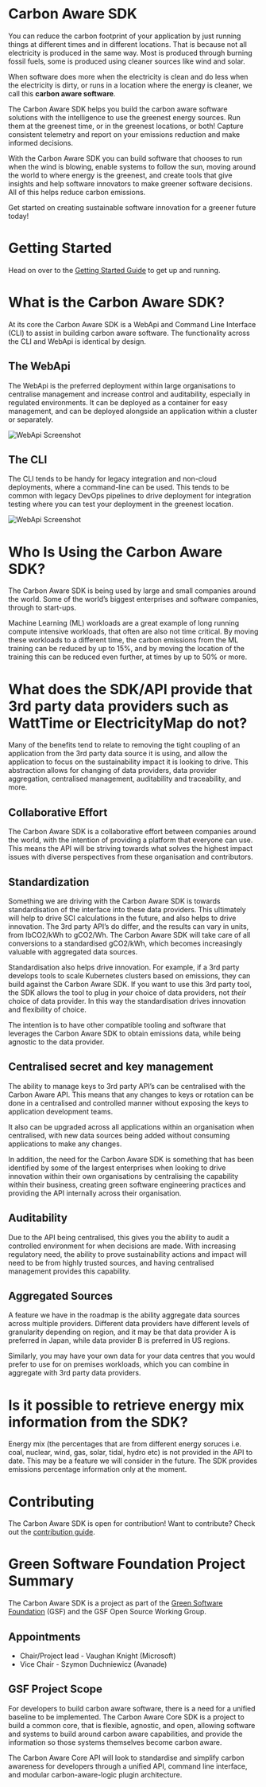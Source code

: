# Carbon Aware SDK
You can reduce the carbon footprint of your application by just running things at different times and in different locations. That is because not all electricity is produced in the same way. Most is produced through burning fossil fuels, some is produced using cleaner sources like wind and solar.

When software does more when the electricity is clean and do less when the electricity is dirty, or runs in a location where the energy is cleaner, we call this **carbon aware software**.

The Carbon Aware SDK helps you build the carbon aware software solutions with the intelligence to use the greenest energy sources. Run them at the greenest time, or in the greenest locations, or both! Capture consistent telemetry and report on your emissions reduction and make informed decisions.

With the Carbon Aware SDK you can build software that chooses to run when the wind is blowing, enable systems to follow the sun, moving around the world to where energy is the greenest, and create tools that give insights and help software innovators to make greener software decisions. All of this helps reduce carbon emissions.

Get started on creating sustainable software innovation for a greener future today!

# Getting Started

Head on over to the [Getting Started Guide](./GettingStarted.md) to get up and running.

# What is the Carbon Aware SDK?

At its core the Carbon Aware SDK is a WebApi and Command Line Interface (CLI) to assist in building carbon aware software. The functionality across the CLI and WebApi is identical by design.

## The WebApi
The WebApi is the preferred deployment within large organisations to centralise management and increase control and auditability, especially in regulated environments. It can be deployed as a container for easy management, and can be deployed alongside an application within a cluster or separately.

![WebApi Screenshot](./images/screenshot_web_api.png)

## The CLI

The CLI tends to be handy for legacy integration and non-cloud deployments, where a command-line can be used. This tends to be common with legacy DevOps pipelines to drive deployment for integration testing where you can test your deployment in the greenest location.

![WebApi Screenshot](./images/screenshot_cli.png)

# Who Is Using the Carbon Aware SDK?

The Carbon Aware SDK is being used by large and small companies around the world. Some of the world’s biggest enterprises and software companies, through to start-ups.

Machine Learning (ML) workloads are a great example of long running compute intensive workloads, that often are also not time critical. By moving these workloads to a different time, the carbon emissions from the ML training can be reduced by up to 15%, and by moving the location of the training this can be reduced even further, at times by up to 50% or more.

# What does the SDK/API provide that 3rd party data providers such as WattTime or ElectricityMap do not?
Many of the benefits tend to relate to removing the tight coupling of an application from the 3rd party data source it is using, and allow the application to focus on the sustainability impact it is looking to drive.  This abstraction allows for changing of data providers, data provider aggregation, centralised management, auditability and traceability, and more.

## Collaborative Effort
The Carbon Aware SDK is a collaborative effort between companies around the world, with the intention of providing a platform that everyone can use.  This means the API will be striving towards what solves the highest impact issues with diverse perspectives from these organisation and contributors.

## Standardization 
Something we are driving with the Carbon Aware SDK is towards standardisation of the interface into these data providers.  This ultimately will help to drive SCI calculations in the future, and also helps to drive innovation.  The 3rd party API’s do differ, and the results can vary in units, from lbCO2/kWh to gCO2/Wh.  The Carbon Aware SDK will take care of all conversions to a standardised gCO2/kWh, which becomes increasingly valuable with aggregated data sources.

Standardisation also helps drive innovation.  For example, if a 3rd party develops tools to scale Kubernetes clusters based on emissions, they can build against the Carbon Aware SDK.  If you want to use this 3rd party tool, the SDK allows the tool to plug in _your_ choice of data providers, not _their_ choice of data provider.  In this way the standardisation drives innovation and flexibility of choice.

The intention is to have other compatible tooling and software that leverages the Carbon Aware SDK to obtain emissions data, while being agnostic to the data provider.

## Centralised secret and key management
The ability to manage keys to 3rd party API’s can be centralised with the Carbon Aware API.  This means that any changes to keys or rotation can be done in a centralised and controlled manner without exposing the keys to application development teams.

It also can be upgraded across all applications within an organisation when centralised, with new data sources being added without consuming applications to make any changes.

In addition, the need for the Carbon Aware SDK is something that has been identified by some of the largest enterprises when looking to drive innovation within their own organisations by centralising the capability within their business, creating green software engineering practices and providing the API internally across their organisation.

## Auditability
Due to the API being centralised, this gives you the ability to audit a controlled environment for when decisions are made.  With increasing regulatory need, the ability to prove sustainability actions and impact will need to be from highly trusted sources, and having centralised management provides this capability.

## Aggregated Sources
A feature we have in the roadmap is the ability aggregate data sources across multiple providers.  Different data providers have different levels of granularity depending on region, and it may be that data provider A is preferred in Japan, while data provider B is preferred in US regions.

Similarly, you may have your own data for your data centres that you would prefer to use for on premises workloads, which you can combine in aggregate with 3rd party data providers.

# Is it possible to retrieve energy mix information from the SDK?
Energy mix (the percentages that are from different energy soruces i.e. coal, nuclear, wind, gas, solar, tidal, hydro etc) is not provided in the API to date.  This may be a feature we will consider in the future.  The SDK provides emissions percentage information only at the moment.

# Contributing

The Carbon Aware SDK is open for contribution! Want to contribute? Check out the [contribution guide](./CONTRIBUTING.md).

# Green Software Foundation Project Summary

The Carbon Aware SDK is a project as part of the [Green Software Foundation](https://greensoftware.foundation/) (GSF) and the GSF Open Source Working Group.

## Appointments

-   Chair/Project lead - Vaughan Knight (Microsoft)
-   Vice Chair - Szymon Duchniewicz (Avanade)

## GSF Project Scope

For developers to build carbon aware software, there is a need for a unified baseline to be implemented. The Carbon Aware Core SDK is a project to build a common core, that is flexible, agnostic, and open, allowing software and systems to build around carbon aware capabilities, and provide the information so those systems themselves become carbon aware.

The Carbon Aware Core API will look to standardise and simplify carbon awareness for developers through a unified API, command line interface, and modular carbon-aware-logic plugin architecture.

